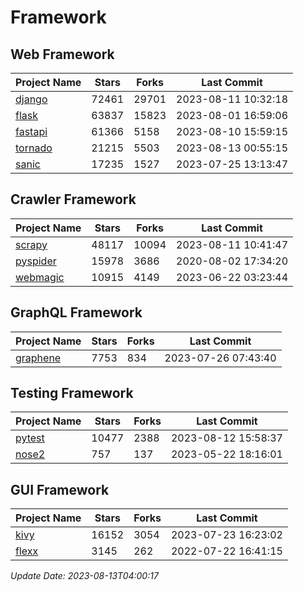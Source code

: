 # Framework

## Web Framework
| Project Name | Stars | Forks | Last Commit |
| ------------ | ----- | ----- | ----------- |
| [django](https://github.com/django/django) | 72461 | 29701 | 2023-08-11 10:32:18 |
| [flask](https://github.com/pallets/flask) | 63837 | 15823 | 2023-08-01 16:59:06 |
| [fastapi](https://github.com/tiangolo/fastapi) | 61366 | 5158 | 2023-08-10 15:59:15 |
| [tornado](https://github.com/tornadoweb/tornado) | 21215 | 5503 | 2023-08-13 00:55:15 |
| [sanic](https://github.com/sanic-org/sanic) | 17235 | 1527 | 2023-07-25 13:13:47 |

## Crawler Framework
| Project Name | Stars | Forks | Last Commit |
| ------------ | ----- | ----- | ----------- |
| [scrapy](https://github.com/scrapy/scrapy) | 48117 | 10094 | 2023-08-11 10:41:47 |
| [pyspider](https://github.com/binux/pyspider) | 15978 | 3686 | 2020-08-02 17:34:20 |
| [webmagic](https://github.com/code4craft/webmagic) | 10915 | 4149 | 2023-06-22 03:23:44 |

## GraphQL Framework
| Project Name | Stars | Forks | Last Commit |
| ------------ | ----- | ----- | ----------- |
| [graphene](https://github.com/graphql-python/graphene) | 7753 | 834 | 2023-07-26 07:43:40 |

## Testing Framework
| Project Name | Stars | Forks | Last Commit |
| ------------ | ----- | ----- | ----------- |
| [pytest](https://github.com/pytest-dev/pytest) | 10477 | 2388 | 2023-08-12 15:58:37 |
| [nose2](https://github.com/nose-devs/nose2) | 757 | 137 | 2023-05-22 18:16:01 |

## GUI Framework
| Project Name | Stars | Forks | Last Commit |
| ------------ | ----- | ----- | ----------- |
| [kivy](https://github.com/kivy/kivy) | 16152 | 3054 | 2023-07-23 16:23:02 |
| [flexx](https://github.com/flexxui/flexx) | 3145 | 262 | 2022-07-22 16:41:15 |

*Update Date: 2023-08-13T04:00:17*
